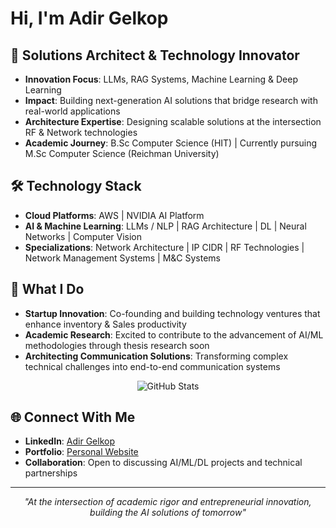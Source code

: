 # Hi, I'm Adir Gelkop

## 🎯 Solutions Architect & Technology Innovator
- **Innovation Focus**: LLMs, RAG Systems, Machine Learning & Deep Learning
- **Impact**: Building next-generation AI solutions that bridge research with real-world applications
- **Architecture Expertise**: Designing scalable solutions at the intersection RF & Network technologies
- **Academic Journey**: B.Sc Computer Science (HIT) | Currently pursuing M.Sc Computer Science (Reichman University)

## 🛠️ Technology Stack
- **Cloud Platforms**: AWS | NVIDIA AI Platform  
- **AI & Machine Learning**: LLMs / NLP | RAG Architecture | DL | Neural Networks | Computer Vision
- **Specializations**: Network Architecture | IP CIDR | RF Technologies | Network Management Systems | M&C Systems

## 🔬 What I Do
- **Startup Innovation**: Co-founding and building technology ventures that enhance inventory & Sales productivity
- **Academic Research**: Excited to contribute to the advancement of AI/ML methodologies through thesis research soon
- **Architecting Communication Solutions**: Transforming complex technical challenges into end-to-end communication systems

<div align="center">

![GitHub Stats](https://github-readme-stats.vercel.app/api?username=AdirGelkop&show_icons=true&theme=tokyonight&hide_border=true&bg_color=0D1117)

</div>

## 🌐 Connect With Me
- **LinkedIn**: [Adir Gelkop](https://www.linkedin.com/in/adir-gelkop/)
- **Portfolio**: [Personal Website](https://app--stron-grip-2c80b785.base44.app/)
- **Collaboration**: Open to discussing AI/ML/DL projects and technical partnerships

---
<div align="center">
  
*"At the intersection of academic rigor and entrepreneurial innovation, building the AI solutions of tomorrow"* 

</div>
